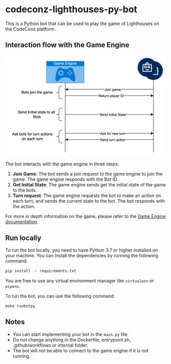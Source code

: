 # codeconz-lighthouses-py-bot

This is a Python bot that can be used to play the game of Lighthouses on the CodeConz platform.

## Interaction flow with the Game Engine

![Interaction Flow](./docs/interaction_flow.png)

The bot interacts with the game engine in three steps:

1. **Join Game**: The bot sends a join request to the game engine to join the game. The game engine responds with the Bot ID.
2. **Get Initial State**: The game engine sends get the initial state of the game to the bots.
3. **Turn request**: The game engine requests the bot to make an action on each turn, and sends the current state to the bot. The bot responds with the action.

For more in depth information on the game, please refer to the [Game Engine documentation](https://github.com/intelygenz/codeconz-lighthouses-engine/blob/master/README.md).

## Run locally

To run the bot locally, you need to have Python 3.7 or higher installed on your
machine. You can install the dependencies by running the following command:

```bash
pip install -r requirements.txt
```

You are free to use any virtual environment manager like `virtualenv` or
`pipenv`.

To run the bot, you can use the following command:

```bash
make runbotpy
```

## Notes

- You can start implementing your bot in the `main.py` file.
- Do not change anything in the Dockerfile, entrypoint.sh, .github/workflows or internal folder.
- The bot will not be able to connect to the game engine if it is not running.
